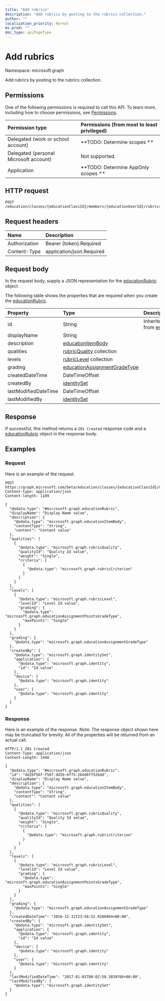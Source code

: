 ```yaml
---
title: "Add rubrics"
description: "Add rubrics by posting to the rubrics collection."
author: ""
localization_priority: Normal
ms.prod: ""
doc_type: apiPageType
---
```


# Add rubrics

Namespace: microsoft.graph

Add rubrics by posting to the rubrics collection.

## Permissions
One of the following permissions is required to call this API. To learn more, including how to choose permissions, see [Permissions](/concepts/permissions-reference.md).

|Permission type|Permissions (from most to least privileged)|
|:---|:---|
|Delegated (work or school account)|**TODO: Determine scopes **|
|Delegated (personal Microsoft account)|Not supported.|
|Application|**TODO: Determine AppOnly scopes **|

## HTTP request
<!-- {
  "blockType": "ignored"
}
-->
``` http
POST /education/classes/{educationClassId}/members/{educationUserId}/rubrics/$ref
```

## Request headers
|Name|Description|
|:---|:---|
|Authorization|Bearer {token}.Required|
|Content-Type|application/json.Required|

## Request body
In the request body, supply a JSON representation for the [educationRubric](../resources/educationrubric.md) object.

The following table shows the properties that are required when you create the [educationRubric](../resources/educationrubric.md).

|Property|Type|Description|
|:---|:---|:---|
|id|String| Inherited from [entity](../resources/entity.md)|
|displayName|String||
|description|[educationItemBody](../resources/educationitembody.md)||
|qualities|[rubricQuality](../resources/rubricquality.md) collection||
|levels|[rubricLevel](../resources/rubriclevel.md) collection||
|grading|[educationAssignmentGradeType](../resources/educationassignmentgradetype.md)||
|createdDateTime|DateTimeOffset||
|createdBy|[identitySet](../resources/identityset.md)||
|lastModifiedDateTime|DateTimeOffset||
|lastModifiedBy|[identitySet](../resources/identityset.md)||



## Response
If successful, this method returns a `201 Created` response code and a [educationRubric](../resources/educationrubric.md) object in the response body.

## Examples

### Request
Here is an example of the request.
<!-- {
  "blockType": "request",
  "name": "create_educationrubric_from_"
}
-->
``` http
POST https://graph.microsoft.com/beta/education/classes/{educationClassId}/members/{educationUserId}/rubrics
Content-type: application/json
Content-length: 1189

{
  "@odata.type": "#microsoft.graph.educationRubric",
  "displayName": "Display Name value",
  "description": {
    "@odata.type": "microsoft.graph.educationItemBody",
    "contentType": "String",
    "content": "Content value"
  },
  "qualities": [
    {
      "@odata.type": "microsoft.graph.rubricQuality",
      "qualityId": "Quality Id value",
      "weight": "Single",
      "criteria": [
        {
          "@odata.type": "microsoft.graph.rubricCriterion"
        }
      ]
    }
  ],
  "levels": [
    {
      "@odata.type": "microsoft.graph.rubricLevel",
      "levelId": "Level Id value",
      "grading": {
        "@odata.type": "microsoft.graph.educationAssignmentPointsGradeType",
        "maxPoints": "Single"
      }
    }
  ],
  "grading": {
    "@odata.type": "microsoft.graph.educationAssignmentGradeType"
  },
  "createdBy": {
    "@odata.type": "microsoft.graph.identitySet",
    "application": {
      "@odata.type": "microsoft.graph.identity",
      "id": "Id value"
    },
    "device": {
      "@odata.type": "microsoft.graph.identity"
    },
    "user": {
      "@odata.type": "microsoft.graph.identity"
    }
  }
}
```

### Response
Here is an example of the response. Note: The response object shown here may be truncated for brevity. All of the properties will be returned from an actual call.
<!-- {
  "blockType": "response",
  "truncated": true,
  "@odata.type": "microsoft.graph.educationrubric"
}
-->
``` http
HTTP/1.1 201 Created
Content-Type: application/json
Content-Length: 1440

{
  "@odata.type": "#microsoft.graph.educationRubric",
  "id": "dd2bf56f-f56f-dd2b-6ff5-2bdd6ff52bdd",
  "displayName": "Display Name value",
  "description": {
    "@odata.type": "microsoft.graph.educationItemBody",
    "contentType": "String",
    "content": "Content value"
  },
  "qualities": [
    {
      "@odata.type": "microsoft.graph.rubricQuality",
      "qualityId": "Quality Id value",
      "weight": "Single",
      "criteria": [
        {
          "@odata.type": "microsoft.graph.rubricCriterion"
        }
      ]
    }
  ],
  "levels": [
    {
      "@odata.type": "microsoft.graph.rubricLevel",
      "levelId": "Level Id value",
      "grading": {
        "@odata.type": "microsoft.graph.educationAssignmentPointsGradeType",
        "maxPoints": "Single"
      }
    }
  ],
  "grading": {
    "@odata.type": "microsoft.graph.educationAssignmentGradeType"
  },
  "createdDateTime": "2016-12-31T23:56:52.9286964+00:00",
  "createdBy": {
    "@odata.type": "microsoft.graph.identitySet",
    "application": {
      "@odata.type": "microsoft.graph.identity",
      "id": "Id value"
    },
    "device": {
      "@odata.type": "microsoft.graph.identity"
    },
    "user": {
      "@odata.type": "microsoft.graph.identity"
    }
  },
  "lastModifiedDateTime": "2017-01-01T00:02:50.3839766+00:00",
  "lastModifiedBy": {
    "@odata.type": "microsoft.graph.identitySet"
  }
}
```

